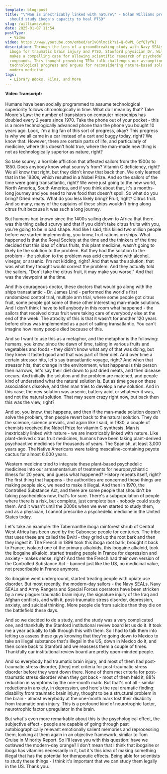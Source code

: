 ```yaml
---
template: blog-post
title: "\"Man is inextricably linked with nature\" - Nolan Williams proves we
  should study iboga's capacity to heal PTSD"
slug: /williamsvideo
date: 2025-01-07 11:54
postType:
  - Video
video: https://www.youtube.com/embed/arIvOhlmc1k?si=Q-6wPL_GzfQlyfNI
description: Through the lens of a groundbreaking study with Navy SEALs using
  iboga for traumatic brain injury and PTSD, Stanford physician Dr. Williams
  makes a compelling case for allowing scientific research of psychedelic
  compounds. This thought-provoking TEDx talk challenges our assumptions about
  technological progress and argues for reconsidering nature-based solutions in
  modern medicine.
tags:
  - Library Books, Films, and More
---
```

**Video Transcript:** \
\
Humans have been socially programmed to assume technological superiority follows chronologically in time. What do I mean by that? Take Moore's Law: the number of transistors on computer microchips has doubled every 2 years since 1970. Take the phone out of your pocket - this is a more technologically advanced phone than the phone you bought 10 years ago. Look, I'm a big fan of this sort of progress, okay? This progress is why we all came in a car instead of a cart and buggy today, right? We know that. However, there are certain parts of life, and particularly of medicine, where this doesn't hold true, where the man-made new thing is not as technologically superior as nature, right?

So take scurvy, a horrible affliction that affected sailors from the 1500s to 1850. Does anybody know what scurvy's from? Vitamin C deficiency, right? We all know that right, but they didn't know that back then. We only learned that in the 1930s, which resulted in a Nobel Prize. And so the sailors of the time were going transatlantic, right? We were just going to the new world, North America, South America, and if you think about that, it's a months-long journey and you need to have food that doesn't spoil. So what do you bring? Dried meats. What do you less likely bring? Fruit, right? Citrus fruit. And so many, many of the captains of these ships wouldn't bring along citrus fruit because it was such a long journey.

But humans had known since the 1400s sailing down to Africa that there was this thing called scurvy and that if you didn't take citrus fruits with you, you’re going to be in bad shape. And like I said, this killed two million people before we started implementing, you know, fruit rations on ships. What happened is that the Royal Society at the time and the thinkers of the time decided that this idea of citrus fruits, this plant medicine, wasn't going to likely be the solution to the problem. But they had the solution to the problem - the solution to the problem was acid combined with alcohol, vinegar, or arsenic. I'm not kidding, right? And that was the solution, that was what they thought would correct the problem. And they actually told the sailors, "Don't take the citrus fruit, it may make you worse." And that was the viewpoint at the time.

And this courageous doctor, these doctors that would go along with the ships transatlantic - Dr. James Lind - performed the world's first randomized control trial, multiple arm trial, where some people got citrus fruit, some people got some of these other interesting man-made solutions. And I don't think I have to tell anybody in this room what happened - the sailors that received citrus fruit were taking care of everybody else at the end of the week. The atrocity of this is that it wasn't for another 120 years before citrus was implemented as a part of sailing transatlantic. You can't imagine how many people died because of this.

And so I want to use this as a metaphor, and the metaphor is the following: humans, you know, since the dawn of time, taking in various fruits and vegetables and foods - they didn't know what any of that was doing, but they knew it tasted good and that was part of their diet. And over time a certain stressor hits, let's say transatlantic voyage, right? And when that stressor hits, that change in the environment, what happens is this person then narrows, let's say their diet down to just dried meats, and then disease occurs. And initially the solution and the problem are matched, and people kind of understand what the natural solution is. But as time goes on these associations dissolve, and then man tries to develop a new solution. And in this case, the new solution was arsenic, battery acid, or whatever it was, and not the natural solution. That may seem crazy right now, but back then this was the view, right?

And so, you know, that happens, and then if the man-made solution doesn't solve the problem, then people revert back to the natural solution. They do the science, science prevails, and again like I said, in 1930, a couple of chemists received the Nobel Prize for vitamin C synthesis. Man is inextricably linked with nature - we are inextricably linked with nature. Like plant-derived citrus fruit medicines, humans have been taking plant-derived psychoactive medicines for thousands of years. The Spanish, at least 3,000 years ago. The Native Americans were taking mescaline-containing peyote cactus for almost 6,000 years.

Western medicine tried to integrate these plant-based psychedelic medicines into our armamentarium of treatments for neuropsychiatric illness for 20 years, and guess what happened? History repeats itself, right? The first thing that happens - the authorities are concerned these things are making people sick, we need to make it illegal. And then in 1970, the Controlled Substance Act, and there are some people that shouldn't be taking psychedelics now, that's for sure. There's a subpopulation of people where there is a risk, but complete, just complete ban - nobody could study them. And it wasn't until the 2000s when we even started to study them, and as a physician, I cannot prescribe a psychedelic medicine in the United States today.

Let's take an example: the Tabernanthe iboga rainforest shrub of Central West Africa has been used by the Gabonese people for centuries. The tribe that uses these are called the Bwiti - they grind up the root bark and then they ingest it. The French in 1899 took this iboga root bark, brought it back to France, isolated one of the primary alkaloids, this ibogaine alkaloid, took the ibogaine alkaloid, started treating people in France for depression and anxiety - makes sense, right? And then the French had their own version of the Controlled Substance Act - banned just like the US, no medicinal value, not prescribable in France anymore.

So ibogaine went underground, started treating people with opiate use disorder. But most recently, the modern-day sailors - the Navy SEALs. Navy SEALs and Army Rangers and Special Forces operators have been stricken by a new plague: traumatic brain injury, the signature injury of the Iraq and Afghan conflicts, and with it, post-traumatic stress disorder, depression, anxiety, and suicidal thinking. More people die from suicide than they die on the battlefield these days.

And so we decided to do a study, and the study was a very complicated one, and thankfully the Stanford institutional review board let us do it. It took me a year actually to talk through this with them. So I had to talk them into letting us assess these guys knowing that they're going down to Mexico to take an illegal substance that's illegal in the US, down in Mexico do it, and then come back to Stanford and we reassess them a couple of times. Thankfully our institutional review board are pretty open-minded people.

And so everybody had traumatic brain injury, and most of them had post-traumatic stress disorder, \[they] met criteria for post-traumatic stress disorder before they went down there. None of them met criteria for post-traumatic stress disorder when they got back - most of them held it, 88% reduction in symptoms by the one-month mark. But that's not all - similar reductions in anxiety, in depression, and here's the real dramatic finding: disability from traumatic brain injury, thought to be a structural problem in the brain - almost everybody at the one-month mark lost their disability from traumatic brain injury. This is a profound kind of neurotrophic factor, neurotrophic factor upregulator in the brain.

But what's even more remarkable about this is the psychological effect, the subjective effect - people are capable of going through past autobiographically relevant emotionally salient memories and reprocessing them, looking at them again in an objective framework, similar to Tom Cruise in Minority Report. So I'll leave you with this question: have we outlawed the modern-day orange? I don't mean that I think that ibogaine or iboga has vitamins necessarily in it, but it's this idea of making something illegal that has the potential for therapeutic effects. Being able for scientists to study these things - I think it's important that we can study them legally in the US. Thank you.
